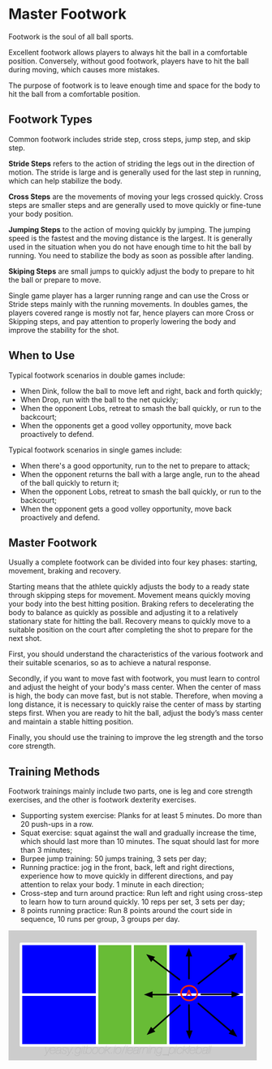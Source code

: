 # Master Footwork

Footwork is the soul of all ball sports. 

Excellent footwork allows players to always hit the ball in a comfortable position. Conversely, without good footwork, players have to hit the ball during moving, which causes more mistakes.

The purpose of footwork is to leave enough time and space for the body to hit the ball from a comfortable position.

## Footwork Types

Common footwork includes stride step, cross steps, jump step, and skip step.

**Stride Steps** refers to the action of striding the legs out in the direction of motion. The stride is large and is generally used for the last step in running, which can help stabilize the body.

**Cross Steps** are the movements of moving your legs crossed quickly. Cross steps are smaller steps and are generally used to move quickly or fine-tune your body position.

**Jumping Steps** to the action of moving quickly by jumping. The jumping speed is the fastest and the moving distance is the largest. It is generally used in the situation when you do not have enough time to hit the ball by running. You need to stabilize the body as soon as possible after landing.

**Skiping Steps** are small jumps to quickly adjust the body to prepare to hit the ball or prepare to move.

Single game player has a larger running range and can use the Cross or Stride steps mainly with the running movements. In doubles games, the players covered range is mostly not far, hence players can more Cross or Skipping steps, and pay attention to properly lowering the body and improve the stability for the shot.

## When to Use

Typical footwork scenarios in double games include:

* When Dink, follow the ball to move left and right, back and forth quickly;
* When Drop, run with the ball to the net quickly;
* When the opponent Lobs, retreat to smash the ball quickly, or run to the backcourt;
* When the opponents get a good volley opportunity, move back proactively to defend.

Typical footwork scenarios in single games include:

* When there's a good opportunity, run to the net to prepare to attack;
* When the opponent returns the ball with a large angle, run to the ahead of the ball  quickly to return it;
* When the opponent Lobs, retreat to smash the ball quickly, or run to the backcourt;
* When the opponent gets a good volley opportunity, move back proactively and defend.

## Master Footwork

Usually a complete footwork can be divided into four key phases: starting, movement, braking and recovery.

Starting means that the athlete quickly adjusts the body to a ready state through skipping steps for movement. Movement means quickly moving your body into the best hitting position. Braking refers to decelerating the body to balance as quickly as possible and adjusting it to a relatively stationary state for hitting the ball. Recovery means to quickly move to a suitable position on the court after completing the shot to prepare for the next shot.

First, you should understand the characteristics of the various footwork and their suitable scenarios, so as to achieve a natural response.

Secondly, if you want to move fast with footwork, you must learn to control and adjust the height of your body's mass center. When the center of mass is high, the body can move fast, but is not stable. Therefore, when moving a long distance, it is necessary to quickly raise the center of mass by starting steps first. When you are ready to hit the ball, adjust the body’s mass center and maintain a stable hitting position.

Finally, you should use the training to improve the leg strength and the torso core strength.

## Training Methods

Footwork trainings mainly include two parts, one is leg and core strength exercises, and the other is footwork dexterity exercises.

* Supporting system exercise: Planks for at least 5 minutes. Do more than 20 push-ups in a row.
* Squat exercise: squat against the wall and gradually increase the time, which should last more than 10 minutes. The squat should last for more than 3 minutes;
* Burpee jump training: 50 jumps training, 3 sets per day;
* Running practice: jog in the front, back, left and right directions, experience how to move quickly in different directions, and pay attention to relax your body. 1 minute in each direction;
* Cross-step and turn around practice: Run left and right using cross-step to learn how to turn around quickly. 10 reps per set, 3 sets per day;
* 8 points running practice: Run 8 points around the court side in sequence, 10 runs per group, 3 groups per day.

![8-points Footwork Training](_images/footwork.png)
